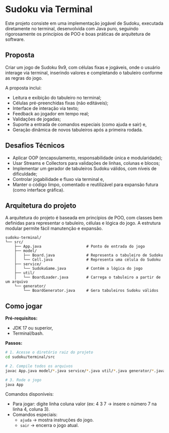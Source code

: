 # Sudoku via Terminal

Este projeto consiste em uma implementação jogável de Sudoku, executada diretamente no terminal, desenvolvida com Java puro, seguindo rigorosamente os princípios de POO e boas práticas de arquitetura de software.

## Proposta

Criar um jogo de Sudoku 9x9, com células fixas e jogáveis, onde o usuário interage via terminal, inserindo valores e completando o tabuleiro conforme as regras do jogo.

A proposta inclui:
- Leitura e exibição do tabuleiro no terminal;
- Células pré-preenchidas fixas (não editáveis);
- Interface de interação via texto;
- Feedback ao jogador em tempo real;
- Validações de jogadas;
- Suporte a entrada de comandos especiais (como ajuda e sair) e,
- Geração dinâmica de novos tabuleiros após a primeira rodada.

## Desafios Técnicos
- Aplicar OOP (encapsulamento, responsabilidade única e modularidade);
- Usar Streams e Collectors para validações de linhas, colunas e blocos;
- Implementar um gerador de tabuleiros Sudoku válidos, com níveis de dificuldade;
- Controlar jogabilidade e fluxo via terminal e,
- Manter o código limpo, comentado e reutilizável para expansão futura (como interface gráfica).

## Arquitetura do projeto
A arquitetura do projeto é baseada em princípios de POO, com classes bem definidas para representar o tabuleiro, células e lógica do jogo. A estrutura modular permite fácil manutenção e expansão.

```
sudoku-terminal/
└── src/
    ├── App.java                    # Ponto de entrada do jogo
    ├── model/
    │   ├── Board.java              # Representa o tabuleiro de Sudoku
    │   └── Cell.java               # Representa uma célula do Sudoku
    ├── service/
    │   └── SudokuGame.java         # Contém a lógica do jogo
    ├── util/
    │   └── BoardLoader.java        # Carrega o tabuleiro a partir de um arquivo
    └── generator/
        └── BoardGenerator.java     # Gera tabuleiros Sudoku válidos
```


## Como jogar
**Pré-requisitos:**
- JDK 17 ou superior,
- Terminal/bash.

**Passos:**
```bash
# 1. Acesse o diretório raiz do projeto
cd sudoku/terminal/src

# 2. Compile todos os arquivos
javac App.java model/*.java service/*.java util/*.java generator/*.java

# 3. Rode o jogo
java App
```

Comandos disponíveis:
- Para jogar: digite linha coluna valor (ex: 4 3 7 → insere o número 7 na linha 4, coluna 3).
- Comandos especiais:
    - `ajuda` → mostra instruções do jogo.
    - `sair` → encerra o jogo atual.